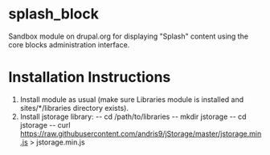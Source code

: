 splash_block
============

Sandbox module on drupal.org for displaying "Splash" content using the core blocks administration interface.

Installation Instructions
=========================

1. Install module as usual (make sure Libraries module is installed and sites/*/libraries directory exists).
2. Install jstorage library:
   -- cd /path/to/libraries
   -- mkdir jstorage
   -- cd jstorage
   -- curl https://raw.githubusercontent.com/andris9/jStorage/master/jstorage.min.js > jstorage.min.js
